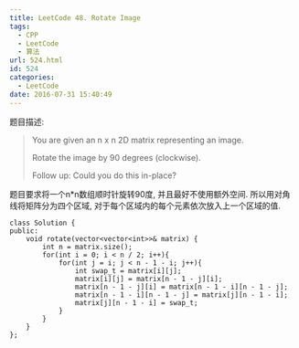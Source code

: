 ```yaml
---
title: LeetCode 48. Rotate Image
tags:
  - CPP
  - LeetCode
  - 算法
url: 524.html
id: 524
categories:
  - LeetCode
date: 2016-07-31 15:40:49
---
```

﻿题目描述:

> You are given an n x n 2D matrix representing an image.
>
> Rotate the image by 90 degrees (clockwise).
>
> Follow up:
> Could you do this in-place?

题目要求将一个n*n数组顺时针旋转90度, 并且最好不使用额外空间. 所以用对角线将矩阵分为四个区域, 对于每个区域内的每个元素依次放入上一个区域的值.

    class Solution {
    public:
        void rotate(vector<vector<int>>& matrix) {
            int n = matrix.size();
            for(int i = 0; i < n / 2; i++){
                for(int j = i; j < n - 1 - i; j++){
                    int swap_t = matrix[i][j];
                    matrix[i][j] = matrix[n - 1 - j][i];
                    matrix[n - 1 - j][i] = matrix[n - 1 - i][n - 1 - j];
                    matrix[n - 1 - i][n - 1 - j] = matrix[j][n - 1 - i];
                    matrix[j][n - 1 - i] = swap_t;
                }
            }
        }
    };